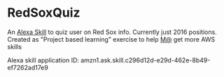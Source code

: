 # RedSoxQuiz
An [Alexa Skill](https://developer.amazon.com/alexa-skills-kit) to quiz user on Red Sox info. Currently just 2016 positions. Created as "Project based learning" exercise to help [M@](https://github.com/mampersat) get more AWS skills

Alexa skill application ID: amzn1.ask.skill.c296d12d-e29d-462e-8b49-ef7262ad17e9

